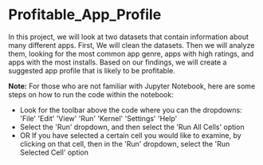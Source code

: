 # Profitable_App_Profile
In this project, we will look at two datasets that contain information about many different apps. First, We will clean the datasets. Then we will analyze them, looking for the most common app genre, apps with high ratings, and apps with the most installs. Based on our findings, we will create a suggested app profile that is likely to be profitable.

**Note:**
For those who are not familiar with Jupyter Notebook, here are some steps on how to run the code within the notebook:
  - Look for the toolbar above the code where you can the dropdowns: 'File' 'Edit' 'View' 'Run' 'Kernel' 'Settings' 'Help'
  - Select the 'Run' dropdown, and then select the 'Run All Cells' option
  - OR If you have selected a certain cell you would like to examine, by clicking on that cell, then in the 'Run' dropdown, select the 'Run Selected Cell' option
